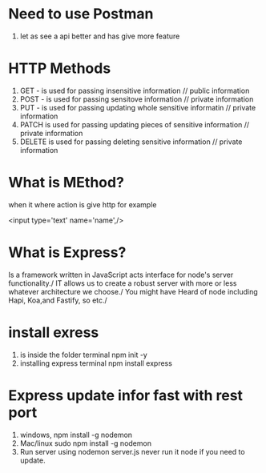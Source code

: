 # Need to use Postman
1. let as see a api better and has give more feature



# HTTP Methods
1. GET - is used for passing insensitive information // public information
2. POST - is used for passing sensitove information // private information
3. PUT - is used for passing updating whole sensitive informatin // private information
4. PATCH is used for passing updating pieces of sensitive information  // private information
5. DELETE is used for passing deleting sensitive information // private information


# What is MEthod?
when it where action is give http for example <form action='/process' method="GET"> <input type='text' name='name',/></form>


# What is Express?
Is a framework written in JavaScript acts interface for node's server functionality./
IT allows us to create a robust server with more or less whatever architecture we choose./
You might have Heard of node including Hapi, Koa,and Fastify, so etc./




# install exress 
1. is inside the folder terminal npm init -y
2. installing express terminal npm install express



# Express update infor fast with rest port
1.  windows, npm install -g nodemon
2. Mac/linux sudo npm install -g nodemon
3. Run server using nodemon server.js never run it node if you need to update.

